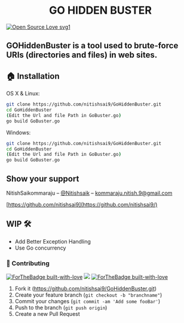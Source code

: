 <h1 align="center"> GO HIDDEN BUSTER </h1>

[![Open Source Love svg1](https://badges.frapsoft.com/os/v1/open-source.svg?v=103)](https://nitishsaikommaraju.ml/)


<h2>GOHiddenBuster is a tool used to brute-force URIs (directories and files) in web sites.</h2>
 



## 🏠 Installation

OS X & Linux:

```sh
git clone https://github.com/nitishsai9/GoHiddenBuster.git
cd GoHiddenBuster
(Edit the Url and file Path in GoBuster.go)
go build GoBuster.go
```

Windows:

```sh
git clone https://github.com/nitishsai9/GoHiddenBuster.git
cd GoHiddenBuster
(Edit the Url and file Path in GoBuster.go)
go build GoBuster.go
```

## Show your support
NitishSaikommaraju – [@Nitishsaik](https://twitter.com/Nitishsaik) – kommaraju.nitish.9@gmail.com
<br/>

[https://github.com/nitishsai9](https://github.com/nitishsai9/)

## WIP 🛠
- Add Better Exception Handling
- Use Go concurrency


### 🤝 Contributing

[![ForTheBadge built-with-love](http://ForTheBadge.com/images/badges/made-with-go.svg)](https://nitishsaikommaraju.ml/) 
[![](https://img.shields.io/badge/Donate-PayPal-blue.svg?style=for-the-badge)](https://www.paypal.me/nitishsai1999)
[![ForTheBadge built-with-love](http://ForTheBadge.com/images/badges/built-with-love.svg)](https://nitishsaikommaraju.ml/)



1. Fork it (<https://github.com/nitishsai9/GoHiddenBuster.git>)
2. Create your feature branch (`git checkout -b "branchname"`)
3. Commit your changes (`git commit -am 'Add some fooBar'`)
4. Push to the branch (`git push origin`)
5. Create a new Pull Request

